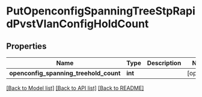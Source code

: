 # PutOpenconfigSpanningTreeStpRapidPvstVlanConfigHoldCount

## Properties
Name | Type | Description | Notes
------------ | ------------- | ------------- | -------------
**openconfig_spanning_treehold_count** | **int** |  | [optional] 

[[Back to Model list]](../README.md#documentation-for-models) [[Back to API list]](../README.md#documentation-for-api-endpoints) [[Back to README]](../README.md)


